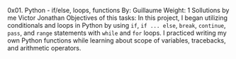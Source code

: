 0x01. Python - if/else, loops, functions
By: Guillaume
Weight: 1
Sollutions by me Victor Jonathan
Objectives of this tasks:
In this project, I began utilizing conditionals and loops in Python by using `if`,
`if ... else`, `break`, `continue`, `pass`, and `range` statements with `while` and
`for` loops. I practiced writing my own Python functions while learning about scope of
variables, tracebacks, and arithmetic operators.

